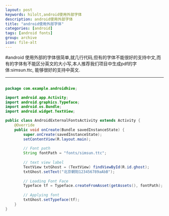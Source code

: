 ```yaml
---
layout: post
keywords: hilolt,android使用外部字体
description: android使用外部字体
title: "android使用外部字体"
categories: [android]
tags: [android fonts]
group: archive
icon: file-alt
---
```



#android 使用外部的字体很简单,就几行代码,但有的字体不能很好的支持中文,而有的字体有不能区分英文的大小写,本人推荐我们项目中生成pdf的字体:simsun.ttc,
能够很好的支持中英文.

---------------------

```java

package com.example.androidhive;

import android.app.Activity;
import android.graphics.Typeface;
import android.os.Bundle;
import android.widget.TextView;

public class AndroidExternalFontsActivity extends Activity {
    @Override
    public void onCreate(Bundle savedInstanceState) {
        super.onCreate(savedInstanceState);
        setContentView(R.layout.main);
        
        // Font path
        String fontPath = "fonts/simsun.ttc";
        
        // text view label
        TextView txtGhost = (TextView) findViewById(R.id.ghost);
        txtGhost.setText("北京朝阳123456789aAbB");
        
        // Loading Font Face
        Typeface tf = Typeface.createFromAsset(getAssets(), fontPath);
        
        // Applying font
        txtGhost.setTypeface(tf);
    }
}

```


